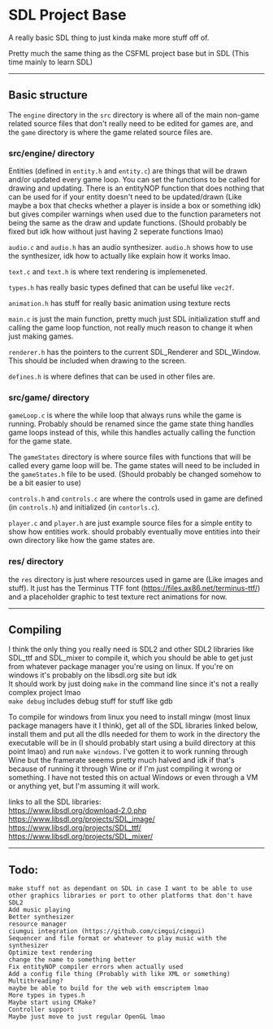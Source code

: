 # SDL Project Base
A really basic SDL thing to just kinda make more stuff off of.

Pretty much the same thing as the CSFML project base but in SDL (This time mainly to learn SDL)<br>

---

## Basic structure
The `engine` directory in the `src` directory is where all of the main non-game related source files that don't really need to be edited for games are, and the `game` directory is where the game related source files are.<br>

### src/engine/ directory
Entities (defined in `entity.h` and `entity.c`) are things that will be drawn and/or updated every game loop. You can set the functions to be called for drawing and updating. There is an entityNOP function that does nothing that can be used for if your entity doesn't need to be updated/drawn (Like maybe a box that checks whether a player is inside a box or something idk) but gives compiler warnings when used due to the function parameters not being the same as the draw and update functions. (Should probably be fixed but idk how without just having 2 seperate functions lmao)<br>

`audio.c` and `audio.h` has an audio synthesizer. `audio.h` shows how to use the synthesizer, idk how to actually like explain how it works lmao.<br>

`text.c` and `text.h` is where text rendering is implemeneted.<br>

`types.h` has really basic types defined that can be useful like `vec2f`.<br>

`animation.h` has stuff for really basic animation using texture rects<br>

`main.c` is just the main function, pretty much just SDL initialization stuff and calling the game loop function, not really much reason to change it when just making games.<br>

`renderer.h` has the pointers to the current SDL_Renderer and SDL_Window. This should be included when drawing to the screen.

`defines.h` is where defines that can be used in other files are.<br>

### src/game/ directory
`gameLoop.c` is where the while loop that always runs while the game is running. Probably should be renamed since the game state thing handles game loops instead of this, while this handles actually calling the function for the game state.<br>

The `gameStates` directory is where source files with functions that will be called every game loop will be. The game states will need to be included in the `gameStates.h` file to be used. (Should probably be changed somehow to be a bit easier to use)<br>

`controls.h` and `controls.c` are where the controls used in game are defined (in `controls.h`) and initialized (in `contorls.c`).

`player.c` and `player.h` are just example source files for a simple entity to show how entities work. should probably eventually move entities into their own directory like how the game states are.

### res/ directory
the `res` directory is just where resources used in game are (Like images and stuff). It just has the Terminus TTF font (https://files.ax86.net/terminus-ttf/) and a placeholder graphic to test texture rect animations for now.

---

## Compiling
I think the only thing you really need is SDL2 and other SDL2 libraries like SDL_ttf and SDL_mixer to compile it, which you should be able to get just from whatever package manager you're using on linux. If you're on windows it's probably on the libsdl.org site but idk<br>
It should work by just doing `make` in the command line since it's not a really complex project lmao<br>
`make debug` includes debug stuff for stuff like gdb<br>

To compile for windows from linux you need to install mingw (most linux package managers have it I think), get all of the SDL libraries linked below, install them and put all the dlls needed for them to work in the directory the executable will be in (I should probably start using a build directory at this point lmao) and run `make windows`. I've gotten it to work running through Wine but the framerate seeems pretty much halved and idk if that's because of running it through Wine or if I'm just compiling it wrong or something. I have not tested this on actual Windows or even through a VM or anything yet, but I'm assuming it will work.<br>

links to all the SDL libraries:<br>
https://www.libsdl.org/download-2.0.php <br>
https://www.libsdl.org/projects/SDL_image/ <br>
https://www.libsdl.org/projects/SDL_ttf/ <br>
https://www.libsdl.org/projects/SDL_mixer/ <br>

---

## Todo:

`make stuff not as dependant on SDL in case I want to be able to use other graphics libraries or port to other platforms that don't have SDL2`<br>
`Add music playing`<br>
`Better synthesizer`<br>
`resource manager`<br>
`ciumgui integration (https://github.com/cimgui/cimgui)`<br>
`Sequencer and file format or whatever to play music with the synthesizer`<br>
`Optimize text rendering`<br>
`change the name to something better`<br>
`Fix entityNOP compiler errors when actually used`<br>
`Add a config file thing (Probably with like XML or something)`<br>
`Multithreading?`<br>
`maybe be able to build for the web with emscriptem lmao`<br>
`More types in types.h`<br>
`Maybe start using CMake?`<br>
`Controller support`<br>
`Maybe just move to just regular OpenGL lmao`<br>
